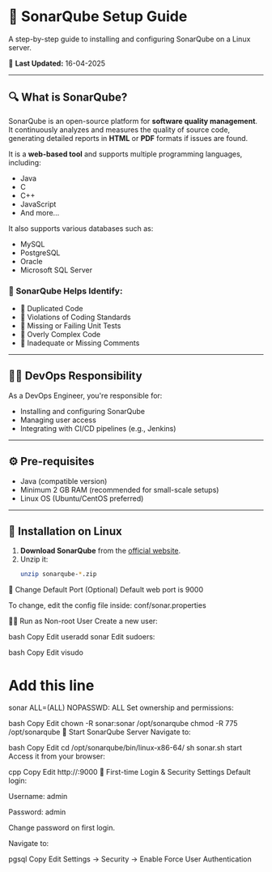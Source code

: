 # 🚀 SonarQube Setup Guide

A step-by-step guide to installing and configuring SonarQube on a Linux server.

📅 **Last Updated:** 16-04-2025

---

## 🔍 What is SonarQube?

SonarQube is an open-source platform for **software quality management**. It continuously analyzes and measures the quality of source code, generating detailed reports in **HTML** or **PDF** formats if issues are found.

It is a **web-based tool** and supports multiple programming languages, including:

- Java  
- C  
- C++  
- JavaScript  
- And more...

It also supports various databases such as:

- MySQL  
- PostgreSQL  
- Oracle  
- Microsoft SQL Server

### 🚨 SonarQube Helps Identify:

- 🔁 Duplicated Code  
- 📏 Violations of Coding Standards  
- 🧪 Missing or Failing Unit Tests  
- 🔀 Overly Complex Code  
- 💬 Inadequate or Missing Comments

---

## 👷‍♂️ DevOps Responsibility

As a DevOps Engineer, you're responsible for:
- Installing and configuring SonarQube
- Managing user access
- Integrating with CI/CD pipelines (e.g., Jenkins)

---

## ⚙️ Pre-requisites

- Java (compatible version)
- Minimum 2 GB RAM (recommended for small-scale setups)
- Linux OS (Ubuntu/CentOS preferred)

---

## 🐧 Installation on Linux

1. **Download SonarQube** from the [official website](https://www.sonarsource.com/products/sonarqube/downloads/).
2. Unzip it:
   ```bash
   unzip sonarqube-*.zip
🔄 Change Default Port (Optional)
Default web port is 9000

To change, edit the config file inside:
conf/sonar.properties

🧑‍💻 Run as Non-root User
Create a new user:

bash
Copy
Edit
useradd sonar
Edit sudoers:

bash
Copy
Edit
visudo
# Add this line
sonar  ALL=(ALL)  NOPASSWD: ALL
Set ownership and permissions:

bash
Copy
Edit
chown -R sonar:sonar /opt/sonarqube
chmod -R 775 /opt/sonarqube
🚀 Start SonarQube Server
Navigate to:

bash
Copy
Edit
cd /opt/sonarqube/bin/linux-x86-64/
sh sonar.sh start
Access it from your browser:

cpp
Copy
Edit
http://<your-server-ip>:9000
🔐 First-time Login & Security Settings
Default login:

Username: admin

Password: admin

Change password on first login.

Navigate to:

pgsql
Copy
Edit
Settings → Security → Enable Force User Authentication
